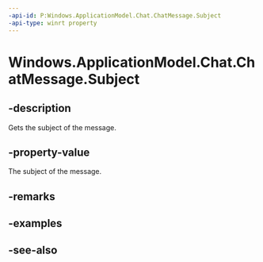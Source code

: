 ```yaml
---
-api-id: P:Windows.ApplicationModel.Chat.ChatMessage.Subject
-api-type: winrt property
---
```


<!-- Property syntax
public string Subject { get;  set; }
-->

# Windows.ApplicationModel.Chat.ChatMessage.Subject

## -description
Gets the subject of the message.

## -property-value
The subject of the message.

## -remarks

## -examples

## -see-also
